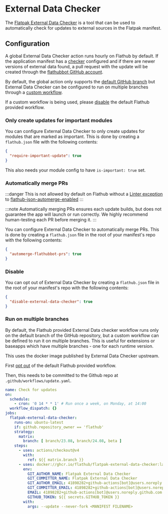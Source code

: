 # External Data Checker

The [Flatpak External Data Checker](https://github.com/flathub/flatpak-external-data-checker)
is a tool that can be used to automatically check for updates to
external sources in the Flatpak manifest.

## Configuration

A global External Data Checker action runs hourly on Flathub by default.
If the application manifest has a [checker](https://github.com/flathub-infra/flatpak-external-data-checker?tab=readme-ov-file#changes-to-flatpak-manifests)
configured and if there are newer versions of external data found, a
pull request with the update will be created through the
[flathubbot GitHub account](https://github.com/flathubbot).

By default, the global action only supports the [default GitHub branch](https://docs.github.com/en/repositories/configuring-branches-and-merges-in-your-repository/managing-branches-in-your-repository/changing-the-default-branch)
but External Data Checker can be configured to run on multiple branches
through a [custom workflow](/docs/for-app-authors/external-data-checker#run-on-multiple-branches).

If a custom workflow is being used, please
[disable](/docs/for-app-authors/external-data-checker#disable) the
default Flathub provided workflow.

### Only create updates for important modules

You can configure External Data Checker to only create updates for
modules that are marked as important. This is done by creating a
`flathub.json` file with the following contents:

```json title="flathub.json"
{
  "require-important-update": true
}
```

This also needs your module config to have `is-important: true` set.

### Automatically merge PRs

:::danger
This is not allowed by default on Flathub without a
[Linter exception](/docs/for-app-authors/linter#exceptions) to
[flathub-json-automerge-enabled](/docs/for-app-authors/linter#flathub-json-automerge-enabled)
:::

:::note
Automatically merging PRs ensures each update builds, but does not
guarantee the app will launch or run correctly. We highly recommend
human-testing each PR before merging it.
:::

You can configure External Data Checker to automatically merge PRs. This
is done by creating a `flathub.json` file in the root of your manifest's
repo with the following contents:

```json title="flathub.json"
{
  "automerge-flathubbot-prs": true
}
```

### Disable

You can opt out of External Data Checker by creating a `flathub.json`
file in the root of your manifest's repo with the following contents:

```json title="flathub.json"
{
  "disable-external-data-checker": true
}
```


### Run on multiple branches

By default, the Flathub provided External Data checker workflow runs
only on the default branch of the GitHub repository, but a custom
workflow can be defined to run it on multiple branches. This is useful
for extensions or baseapps which have multiple branches - one for each
runtime version.

This uses the docker image published by External Data Checker upstream.

First [opt out](#disable) of the default Flathub provided workflow.

Then, this needs to be committed to the Github repo at
`.github/workflows/update.yaml`.

```yaml
name: Check for updates
on:
  schedule:
    - cron: '0 14 * * 1' # Run once a week, on Monday, at 14:00
  workflow_dispatch: {}
jobs:
  flatpak-external-data-checker:
    runs-on: ubuntu-latest
    if: github.repository_owner == 'flathub'
    strategy:
      matrix:
        branch: [ branch/23.08, branch/24.08, beta ]
    steps:
      - uses: actions/checkout@v4
        with:
          ref: ${{ matrix.branch }}
      - uses: docker://ghcr.io/flathub/flatpak-external-data-checker:latest
        env:
          GIT_AUTHOR_NAME: Flatpak External Data Checker
          GIT_COMMITTER_NAME: Flatpak External Data Checker
          GIT_AUTHOR_EMAIL: 41898282+github-actions[bot]@users.noreply.github.com
          GIT_COMMITTER_EMAIL: 41898282+github-actions[bot]@users.noreply.github.com
          EMAIL: 41898282+github-actions[bot]@users.noreply.github.com
          GITHUB_TOKEN: ${{ secrets.GITHUB_TOKEN }}
        with:
          args: --update --never-fork <MANIFEST FILENAME>
```

